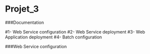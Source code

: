 # Projet_3

###Documentation

#1- Web Service configuration
#2- Web Service deployment
#3- Web Application deployment
#4- Batch configuration

###Web Service configuration
